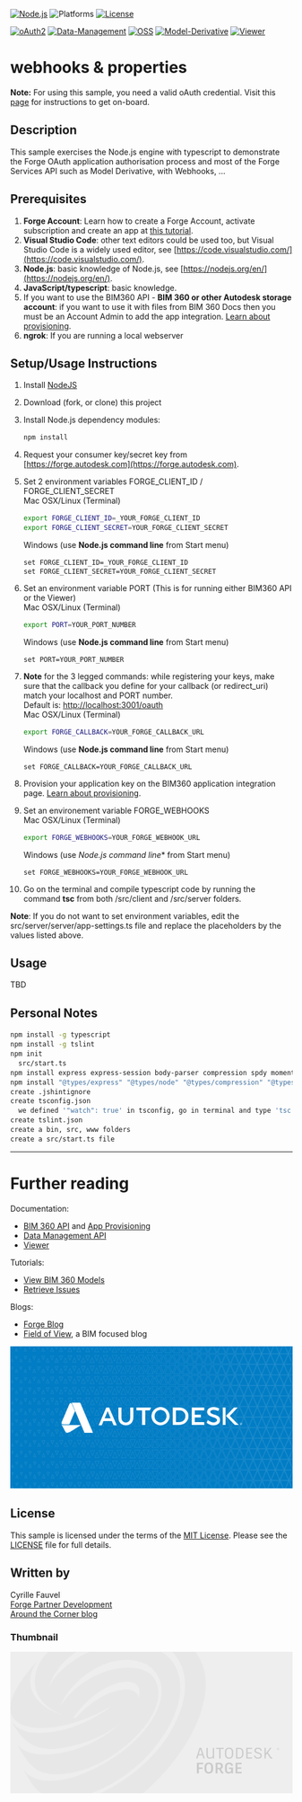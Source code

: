 
[![Node.js](https://img.shields.io/badge/Node.js-15.3.0-blue.svg)](https://nodejs.org/)
![Platforms](https://img.shields.io/badge/platform-windows%20%7C%20osx%20%7C%20linux-lightgray.svg)
[![License](http://img.shields.io/:license-mit-blue.svg)](http://opensource.org/licenses/MIT)

[![oAuth2](https://img.shields.io/badge/oAuth2-v1-green.svg)](http://developer-autodesk.github.io/)
[![Data-Management](https://img.shields.io/badge/Data%20Management-v1-green.svg)](http://developer-autodesk.github.io/)
[![OSS](https://img.shields.io/badge/OSS-v2-green.svg)](http://developer-autodesk.github.io/)
[![Model-Derivative](https://img.shields.io/badge/Model%20Derivative-v2-green.svg)](http://developer-autodesk.github.io/)
[![Viewer](https://img.shields.io/badge/Forge%20Viewer-v7.3-green.svg)](http://developer-autodesk.github.io/)

# webhooks & properties

**Note:** For using this sample, you need a valid oAuth credential.
Visit this [page](https://forge.autodesk.com) for instructions to get on-board.

## Description

This sample exercises the Node.js engine with typescript to demonstrate the Forge OAuth application authorisation process and most of the Forge Services API such as Model Derivative, with Webhooks, ...

## Prerequisites

1. **Forge Account**: Learn how to create a Forge Account, activate subscription and create an app at [this tutorial](http://learnforge.autodesk.io/#/account/).
2. **Visual Studio Code**: other text editors could be used too, but Visual Studio Code is a widely used editor, see [https://code.visualstudio.com/](https://code.visualstudio.com/).
3. **Node.js**: basic knowledge of Node.js, see [https://nodejs.org/en/](https://nodejs.org/en/).
4. **JavaScript/typescript**: basic knowledge.
5. If you want to use the BIM360 API - **BIM 360 or other Autodesk storage account**: if you want to use it with files from BIM 360 Docs then you must be an Account Admin to add the app integration. [Learn about provisioning](https://forge.autodesk.com/blog/bim-360-docs-provisioning-forge-apps).
6. **ngrok**: If you are running a local webserver

## Setup/Usage Instructions

  1. Install [NodeJS](https://nodejs.org)
  2. Download (fork, or clone) this project
  3. Install Node.js dependency modules:

     ```bash
     npm install
     ```

  4. Request your consumer key/secret key from [https://forge.autodesk.com](https://forge.autodesk.com).
  5. Set 2 environment variables FORGE_CLIENT_ID / FORGE_CLIENT_SECRET  
     Mac OSX/Linux (Terminal)

     ```bash
     export FORGE_CLIENT_ID=_YOUR_FORGE_CLIENT_ID
     export FORGE_CLIENT_SECRET=YOUR_FORGE_CLIENT_SECRET
     ```

     Windows (use **Node.js command line** from Start menu)

     ```batch
     set FORGE_CLIENT_ID=_YOUR_FORGE_CLIENT_ID
     set FORGE_CLIENT_SECRET=YOUR_FORGE_CLIENT_SECRET
     ```

  6. Set an environment variable PORT (This is for running either BIM360 API or the Viewer)  
     Mac OSX/Linux (Terminal)

     ```bash
     export PORT=YOUR_PORT_NUMBER
     ```

     Windows (use **Node.js command line** from Start menu)

     ```batch
     set PORT=YOUR_PORT_NUMBER
     ```

  7. **Note** for the 3 legged commands: while registering your keys, make sure that the callback you define for your
     callback (or redirect_uri) match your localhost and PORT number.  
     Default is: [http://localhost:3001/oauth](http://localhost:3001/oauth)  
     Mac OSX/Linux (Terminal)

     ```bash
     export FORGE_CALLBACK=YOUR_FORGE_CALLBACK_URL
     ```

     Windows (use **Node.js command line** from Start menu)

     ```batch
     set FORGE_CALLBACK=YOUR_FORGE_CALLBACK_URL
     ```

  8. Provision your application key on the BIM360 application integration page. [Learn about provisioning](https://forge.autodesk.com/blog/bim-360-docs-provisioning-forge-apps).
  9. Set an environement variable FORGE_WEBHOOKS  
     Mac OSX/Linux (Terminal)

     ```bash
     export FORGE_WEBHOOKS=YOUR_FORGE_WEBHOOK_URL
     ```

     Windows (use *Node.js command line** from Start menu)

     ```batch
     set FORGE_WEBHOOKS=YOUR_FORGE_WEBHOOK_URL
     ```

  10. Go on the terminal and compile typescript code by running the command **tsc** from both /src/client and /src/server folders.

**Note**: If you do not want to set environment variables, edit the src/server/server/app-settings.ts file and replace the placeholders by the values listed above.

## Usage

TBD

## Personal Notes

```bash
npm install -g typescript
npm install -g tslint
npm init
  src/start.ts
npm install express express-session body-parser compression spdy moment ejs forge-apis --save
npm install "@types/express" "@types/node" "@types/compression" "@types/moment" "@types/ejs" "@types/three" "@types/forge-apis" "@types/forge-viewer" --save-dev
create .jshintignore
create tsconfig.json
  we defined '"watch": true' in tsconfig, go in terminal and type 'tsc'
create tslint.json
create a bin, src, www folders
create a src/start.ts file
```

---

# Further reading

Documentation:

- [BIM 360 API](https://developer.autodesk.com/en/docs/bim360/v1/overview/) and [App Provisioning](https://forge.autodesk.com/blog/bim-360-docs-provisioning-forge-apps)
- [Data Management API](https://developer.autodesk.com/en/docs/data/v2/overview/)
- [Viewer](https://developer.autodesk.com/en/docs/viewer/v6)

Tutorials:

- [View BIM 360 Models](http://learnforge.autodesk.io/#/tutorials/viewhubmodels)
- [Retrieve Issues](https://developer.autodesk.com/en/docs/bim360/v1/tutorials/retrieve-issues)

Blogs:

- [Forge Blog](https://forge.autodesk.com/categories/bim-360-api)
- [Field of View](https://fieldofviewblog.wordpress.com/), a BIM focused blog

![thumbnail](img/thumbnail.png)

## License

This sample is licensed under the terms of the [MIT License](http://opensource.org/licenses/MIT).
Please see the [LICENSE](LICENSE) file for full details.

## Written by

Cyrille Fauvel  
[Forge Partner Development](https://forge.autodesk.com/)  
[Around the Corner blog](https://around-the-corner.typepad.com)  

### Thumbnail

![thumbnail](img/thumbnail_default.png)
